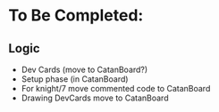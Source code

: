 To Be Completed:
================


Logic
-----
- Dev Cards (move to CatanBoard?)
- Setup phase (in CatanBoard)
- For knight/7 move commented code to CatanBoard
- Drawing DevCards move to CatanBoard
